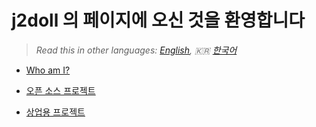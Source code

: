 ﻿# j2doll 의 페이지에 오신 것을 환영합니다

> *Read this in other languages: [English](README.md), :kr: [한국어](README.ko.md)*

- [Who am I?](https://j2doll.github.io/who-am-i/index.ko.html)

- [오픈 소스 프로젝트](https://j2doll.github.io/open-source-projects/index.ko.html)

- [상업용 프로젝트](https://j2doll.github.io/commercial-projects/index.ko.html)





